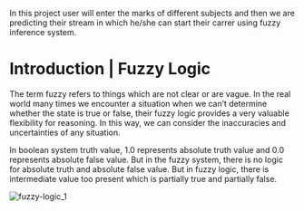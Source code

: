 In this project user will enter the marks of different subjects and then we are predicting their stream in which he/she can start their carrer using fuzzy inference system.

# Introduction | Fuzzy Logic

The term fuzzy refers to things which are not clear or are vague. In the real world many times we encounter a situation when we can’t determine whether the state is true or false, their fuzzy logic provides a very valuable flexibility for reasoning. In this way, we can consider the inaccuracies and uncertainties of any situation.

In boolean system truth value, 1.0 represents absolute truth value and 0.0 represents absolute false value. But in the fuzzy system, there is no logic for absolute truth and absolute false value. But in fuzzy logic, there is intermediate value too present which is partially true and partially false.


  ![fuzzy-logic_1](https://user-images.githubusercontent.com/42700950/68443217-4be4ed00-01f9-11ea-8d4f-dcdd6f629041.png)
